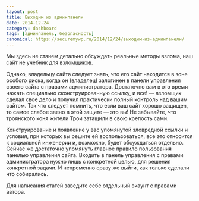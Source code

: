 ```yaml
---
layout: post
title: Выходим из админпанели
date: 2014-12-24
category: dashboard
tags: [админпанель, безопасность]
canonical: https://securemywp.ru/2014/12/24/выходим-из-админпанели/
---
```


Мы здесь не станем детально обсуждать реальные методы взлома, наш сайт не учебник для взломщиков.

Однако, владельцу сайта следует знать, что его сайт находится в зоне особого риска, когда он (владелец) залогинен в панели управления своего сайта с правами администратора. Достаточно вам в это время нажать специально сконструированную ссылку, и все! — взломщик сделал свое дело и получил практически полный контроль над вашим сайтом. Так что следует помнить, что если ваш сайт хорошо защищен, то самое слабое звено в этой защите — это вы! Не забывайте, что троянского коня жители Трои затащили в свою крепость сами.

Конструирование и появление у вас упомянутой зловредной ссылки и условия, при которых вы решите ей воспользоваться, все это относится к социальной инженерии и, возможно, будет обсуждаться отдельно. Сейчас же достаточно упомянуть главное правило пользования панелью управления сайта. Входить в панель управления с правами администратора нужно лишь с конкретной целью, для решения конкретной задачи. И непременно сразу же выйти, как только сделали что собирались.

Для написания статей заведите себе отдельный экаунт с правами автора.
